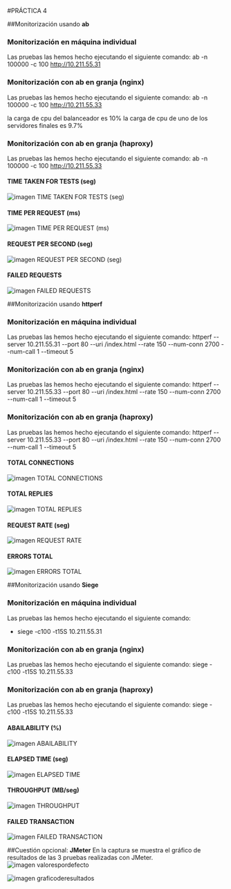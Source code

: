 #PRÁCTICA 4

##Monitorización usando **ab**
### Monitorización en **máquina individual**
Las pruebas las hemos hecho ejecutando el siguiente comando:
 ab -n 100000 -c 100 http://10.211.55.31 

### Monitorización con **ab** en **granja (nginx)**
Las pruebas las hemos hecho ejecutando el siguiente comando:
 ab -n 100000 -c 100 http://10.211.55.33 

la carga de cpu del balanceador es 10%
la carga de cpu de uno de los servidores finales es 9.7%

### Monitorización con **ab** en **granja (haproxy)**
Las pruebas las hemos hecho ejecutando el siguiente comando:
 ab -n 100000 -c 100 http://10.211.55.33 

#### TIME TAKEN FOR TESTS (seg)
![imagen TIME TAKEN FOR TESTS (seg)](https://github.com/ignaciorecuerda/Practicas/blob/master/Practica%204/ab/imagenes%20graficas/ab-TIME%20TAKEN%20FOR%20TESTS%20(seg).png)

#### TIME PER REQUEST (ms)
![imagen TIME PER REQUEST (ms)](https://github.com/ignaciorecuerda/Practicas/blob/master/Practica%204/ab/imagenes%20graficas/ab-TIME%20PER%20REQUEST%20(ms).png)

#### REQUEST PER SECOND (seg)
![imagen REQUEST PER SECOND (seg)](https://github.com/ignaciorecuerda/Practicas/blob/master/Practica%204/ab/imagenes%20graficas/ab-REQUEST%20PER%20SECOND%20(seg).png)

#### FAILED REQUESTS
![imagen FAILED REQUESTS](https://github.com/ignaciorecuerda/Practicas/blob/master/Practica%204/ab/imagenes%20graficas/ab-FAILED%20REQUESTS.png) 




##Monitorización usando **httperf**
### Monitorización en **máquina individual**
Las pruebas las hemos hecho ejecutando el siguiente comando:
 httperf --server 10.211.55.31 --port 80 --uri /index.html --rate 150 --num-conn 2700 --num-call 1 --timeout 5 

### Monitorización con **ab** en **granja (nginx)**
Las pruebas las hemos hecho ejecutando el siguiente comando:
 httperf --server 10.211.55.33 --port 80 --uri /index.html --rate 150 --num-conn 2700 --num-call 1 --timeout 5 

### Monitorización con **ab** en **granja (haproxy)**
Las pruebas las hemos hecho ejecutando el siguiente comando:
 httperf --server 10.211.55.33 --port 80 --uri /index.html --rate 150 --num-conn 2700 --num-call 1 --timeout 5 

#### TOTAL CONNECTIONS
![imagen TOTAL CONNECTIONS](https://github.com/ignaciorecuerda/Practicas/blob/master/Practica%204/httperf/imagenes%20graficas/httperf-TOTAL%20CONNECTIONS.png)

#### TOTAL REPLIES
![imagen TOTAL REPLIES](https://github.com/ignaciorecuerda/Practicas/blob/master/Practica%204/httperf/imagenes%20graficas/httperf-TOTAL%20REPLIES.png)

#### REQUEST RATE (seg)
![imagen REQUEST RATE](https://github.com/ignaciorecuerda/Practicas/blob/master/Practica%204/httperf/imagenes%20graficas/httperf-REQUEST%20RATE%20(seg).png)

#### ERRORS TOTAL
![imagen ERRORS TOTAL](https://github.com/ignaciorecuerda/Practicas/blob/master/Practica%204/httperf/imagenes%20graficas/httperf-ERRORS%20TOTAL.png)




##Monitorización usando **Siege**
### Monitorización en **máquina individual**
Las pruebas las hemos hecho ejecutando el siguiente comando:
* siege -c100 -t15S 10.211.55.31 

### Monitorización con **ab** en **granja (nginx)**
Las pruebas las hemos hecho ejecutando el siguiente comando:
 siege -c100 -t15S 10.211.55.33 

### Monitorización con **ab** en **granja (haproxy)**
Las pruebas las hemos hecho ejecutando el siguiente comando:
 siege -c100 -t15S 10.211.55.33 

#### ABAILABILITY (%)
![imagen ABAILABILITY](https://github.com/ignaciorecuerda/Practicas/blob/master/Practica%204/siege/imagenes%20graficas/siege-ABAILABILITY%20(%25).png)

#### ELAPSED TIME (seg)
![imagen ELAPSED TIME](https://github.com/ignaciorecuerda/Practicas/blob/master/Practica%204/siege/imagenes%20graficas/siege-ELAPSED%20TIME%20(seg).png)

#### THROUGHPUT (MB/seg)
![imagen THROUGHPUT](https://github.com/ignaciorecuerda/Practicas/blob/master/Practica%204/siege/imagenes%20graficas/siege-THROUGHPUT%20(MB:seg).png)

#### FAILED TRANSACTION
![imagen FAILED TRANSACTION](https://github.com/ignaciorecuerda/Practicas/blob/master/Practica%204/siege/imagenes%20graficas/siege-FAILED%20TRANSACTION.png)


##Cuestión opcional: **JMeter**
En la captura se muestra el gráfico de resultados de las 3 pruebas realizadas con JMeter.
![imagen valorespordefecto](https://github.com/ignaciorecuerda/Practicas/blob/master/Practica%204/jmeter/peticion_http.png)

![imagen graficoderesultados](https://github.com/ignaciorecuerda/Practicas/blob/master/Practica%204/jmeter/graficoderesultados.png)



